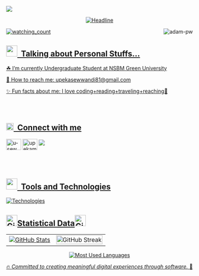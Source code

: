 <a href="https://www.youtube.com/watch?v=dQw4w9WgXcQ"><img src="https://user-images.githubusercontent.com/73097560/115834477-dbab4500-a447-11eb-908a-139a6edaec5c.gif">
<div align=center>
<img src="https://readme-typing-svg.herokuapp.com?color=%236FDA44&size=20&center=true&vCenter=true&width=600&height=40&lines=Hi+there+I'm+upeka+sewwandi+%F0%9F%91%8B;Software+Engineering+Student;problem+solver" alt="Headline" />
    </div>
<div>
    <p><img align="right" src="https://github.com/Adam-pw/Adam-pw/blob/main/animation_500_kxa883sd.gif" alt="adam-pw" /></p>
</div>
<p align="left"> 
<img src="https://komarev.com/ghpvc/?username=upeka200163&color=brightgreen" alt="watching_count" />
</p>

## <img src="https://media.giphy.com/media/ObNTw8Uzwy6KQ/giphy.gif" width="30px">&nbsp; Talking about Personal Stuffs...
<p>☘ I’m currently Undergraduate Student at NSBM Green University</p>
<p>📩 How to reach me: upekasewwandi81@gmail.com</p>
<p>✨ Fun facts about me: I love coding+reading+traveling+reaching🤗</p><br></br>

## <img src="https://media.giphy.com/media/ObNTw8Uzwy6KQ/giphy.gif" width="20px">&nbsp; Connect with me
<p align="left">
<a href="https://www.linkedin.com/in/u-sewwandi-mahanama" target="blank"><img align="center" src="https://raw.githubusercontent.com/rahuldkjain/github-profile-readme-generator/master/src/images/icons/Social/linked-in-alt.svg" alt="u-sewwandi-mahanama" height="30" width="40" /></a>
<a href="https://www.instagram.com/upekamahanama" target="blank"><img align="center" src="https://raw.githubusercontent.com/rahuldkjain/github-profile-readme-generator/master/src/images/icons/Social/instagram.svg" alt="upekamahanama" height="30" width="40" /></a>
<a href="mailto:upekasewwandi81@gmail.com">
    <img src="https://img.shields.io/badge/-Gmail-D14836?style=for-the-badge&logo=gmail&logoColor=white" />
</p><br></br>
    
 ## <img src="https://media.giphy.com/media/ObNTw8Uzwy6KQ/giphy.gif" width="30px">&nbsp; Tools and Technologies
![Technologies](https://skillicons.dev/icons?i=react,nextjs,redux,nodejs,expressjs,nestjs,mongodb,mysql,tailwind,docker,aws,flutter,dotnet,js,ts,java,py,c,arduino,linux,html,css,bootstrap,cs,photoshop,github,php)
<br>

## <img src="https://media.giphy.com/media/8UHRm5oY4k4FDxq5QG/giphy.gif" width="30px" alt="GitHub-Status"/>Statistical Data<img src="https://media.giphy.com/media/8UHRm5oY4k4FDxq5QG/giphy.gif" width="30px" alt="GitHub-Status"/>

<table align="leftr">
  <tr>
    <td align="left">
      <a href="https://github.com/upeka200163">
        <img src="https://github-readme-stats.vercel.app/api?username=upeka200163&show_icons=true&theme=tokyonight&count_private=true" alt="GitHub Stats" />
      </a>
    </td>
    <td align="right">
      <a href="https://github.com/upeka200163">
        <img width="100%" src="https://github-readme-streak-stats.herokuapp.com/?user=upeka200163&theme=radical" alt="GitHub Streak" />
      </a>
    </td>
  </tr>
</table>

<p align="center">
  <img src="https://github-readme-stats.vercel.app/api/top-langs/?username=upeka200163&layout=compact&theme=tokyonight" alt="Most Used Languages"/>
</p>
<p align="center">
  🔥 <em>Committed to creating meaningful digital experiences through software.</em> 🚀
</p>









